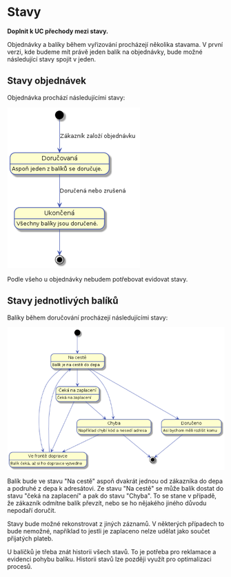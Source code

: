 # Stavy

**Doplnit k UC přechody mezi stavy.**

Objednávky a balíky během vyřizování procházejí několika stavama. V první verzi, kde budeme mít právě jeden balík na objednávky, bude možné následující stavy spojit v jeden.

## Stavy objednávek

Objednávka prochází následujícími stavy:

![Stavy objednávky](./diagrams/out/states-order.png "Stavy objednávky")

Podle všeho u objednávky nebudem potřebovat evidovat stavy.

## Stavy jednotlivých balíků

Balíky během doručování procházejí následujícími stavy:

![Stavy balíků](./diagrams/out/states-package.png "Stavy balíků")

Balík bude ve stavu "Na cestě" aspoň dvakrát jednou od zákazníka do depa a podruhé z depa k adresátovi. Ze stavu "Na cestě" se může balík dostat do stavu "čeká na zaplacení" a pak do stavu "Chyba". To se stane v případě, že zákazník odmítne balík převzít, nebo se ho nějakého jiného důvodu nepodaří doručit.

Stavy bude možné rekonstrovat z jiných záznamů. V některých případech to bude nemožné, například to jestli je zaplaceno nelze udělat jako součet přijatých plateb.

U balíčků je třeba znát historii všech stavů. To je potřeba pro reklamace a evidenci pohybu balíku. Historii stavů lze později využít pro optimalizaci procesů. 